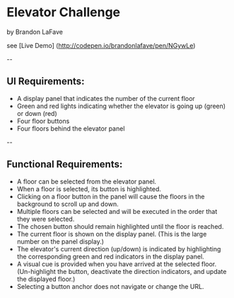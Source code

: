 # Elevator Challenge
by Brandon LaFave

see [Live Demo] (http://codepen.io/brandonlafave/pen/NGywLe)

--
## UI Requirements:
* A display panel that indicates the number of the current floor
* Green and red lights indicating whether the elevator is going up (green) or down (red)
* Four floor buttons
* Four floors behind the elevator panel

--
## Functional Requirements:
* A floor can be selected from the elevator panel.
* When a floor is selected, its button is highlighted.
* Clicking on a floor button in the panel will cause the floors in the background to scroll up and down.
* Multiple floors can be selected and will be executed in the order that they were selected.
* The chosen button should remain highlighted until the floor is reached.
* The current floor is shown on the display panel. (This is the large number on the panel display.)
* The elevator's current direction (up/down) is indicated by highlighting the corresponding  green and red indicators in the display panel.
* A visual cue is provided when you have arrived at the selected floor. (Un-highlight the button, deactivate the direction indicators, and update the displayed floor.)
* Selecting a button anchor does not navigate or change the URL.

